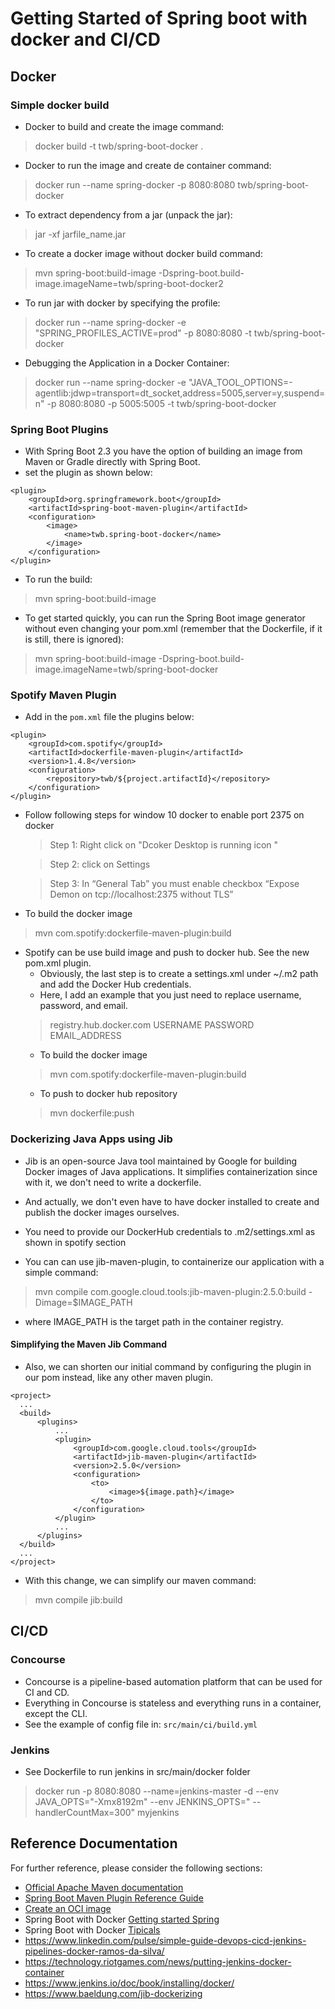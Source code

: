 # Getting Started of Spring boot with docker and CI/CD

## Docker
### Simple docker build
 
* Docker to build and create the image command: 
>docker build -t twb/spring-boot-docker .

* Docker to run the image and create de container command: 
>docker run --name spring-docker -p 8080:8080 twb/spring-boot-docker

* To extract dependency from a jar (unpack the jar): 
>jar -xf jarfile_name.jar

* To create a docker image without docker build command: 
>mvn spring-boot:build-image -Dspring-boot.build-image.imageName=twb/spring-boot-docker2

* To run jar with docker by specifying the profile: 
>docker run --name spring-docker -e "SPRING_PROFILES_ACTIVE=prod" -p 8080:8080 -t twb/spring-boot-docker

* Debugging the Application in a Docker Container:
>docker run --name spring-docker -e "JAVA_TOOL_OPTIONS=-agentlib:jdwp=transport=dt_socket,address=5005,server=y,suspend=n" -p 8080:8080 -p 5005:5005 -t twb/spring-boot-docker

### Spring Boot Plugins
* With Spring Boot 2.3 you have the option of building an image from Maven or Gradle directly with Spring Boot.
* set the plugin as shown below: 
> 
    <plugin>
        <groupId>org.springframework.boot</groupId>
        <artifactId>spring-boot-maven-plugin</artifactId>
        <configuration>
            <image>
                <name>twb.spring-boot-docker</name>
            </image>
        </configuration>
    </plugin>
* To run the build: 
> mvn spring-boot:build-image

* To get started quickly, you can run the Spring Boot image generator without even changing your pom.xml (remember that the Dockerfile, if it is still, there is ignored):
> mvn spring-boot:build-image -Dspring-boot.build-image.imageName=twb/spring-boot-docker
### Spotify Maven Plugin
* Add in the ``pom.xml`` file the plugins below: 
>   
    <plugin>
        <groupId>com.spotify</groupId>
        <artifactId>dockerfile-maven-plugin</artifactId>
        <version>1.4.8</version>
        <configuration>
            <repository>twb/${project.artifactId}</repository>
        </configuration>
    </plugin>
  
  
+ Follow following steps for window 10 docker to enable port 2375 on docker
  > Step 1: Right click on "Dcoker Desktop is running icon "
  
  > Step 2: click on Settings
  
  > Step 3: In “General Tab” you must enable checkbox “Expose Demon on tcp://localhost:2375 without TLS” 
+ To build the docker image  
> mvn com.spotify:dockerfile-maven-plugin:build 

* Spotify can be use build image and push to docker hub. See the new pom.xml plugin. 
    * Obviously, the last step is to create a settings.xml under ~/.m2 path and add the Docker Hub credentials. 
    * Here, I add an example that you just need to replace username, password, and email. 
    > <settings xmlns="http://maven.apache.org/SETTINGS/1.0.0"
                xmlns:xsi="http://www.w3.org/2001/XMLSchema-instance"
                xsi:schemaLocation="http://maven.apache.org/SETTINGS/1.0.0
                                https://maven.apache.org/xsd/settings-1.0.0.xsd">
          <servers>
              <server>
                  <id>registry.hub.docker.com</id>
                  <username>USERNAME</username>
                  <password>PASSWORD</password>
                  <configuration>
                      <email>EMAIL_ADDRESS</email>
                  </configuration>
              </server>
          </servers>
      </settings>
    * To build the docker image  
    > mvn com.spotify:dockerfile-maven-plugin:build 
    * To push to docker hub repository
    > mvn dockerfile:push

### Dockerizing Java Apps using Jib
* Jib is an open-source Java tool maintained by Google for building Docker images of Java applications. It simplifies containerization since with it, we don't need to write a dockerfile.

* And actually, we don't even have to have docker installed to create and publish the docker images ourselves.
* You need to provide our DockerHub credentials to .m2/settings.xml as shown in spotify section
* You can can use jib-maven-plugin, to containerize our application with a simple command:
> mvn compile com.google.cloud.tools:jib-maven-plugin:2.5.0:build -Dimage=$IMAGE_PATH
* where IMAGE_PATH is the target path in the container registry.

#### Simplifying the Maven Jib Command
* Also, we can shorten our initial command by configuring the plugin in our pom instead, like any other maven plugin.
>  
    <project>
      ...
      <build>
          <plugins>
              ...
              <plugin>
                  <groupId>com.google.cloud.tools</groupId>
                  <artifactId>jib-maven-plugin</artifactId>
                  <version>2.5.0</version>
                  <configuration>
                      <to>
                          <image>${image.path}</image>
                      </to>
                  </configuration>
              </plugin>
              ...
          </plugins>
      </build>
      ...
    </project>
* With this change, we can simplify our maven command:
> mvn compile jib:build


## CI/CD
### Concourse
* Concourse is a pipeline-based automation platform that can be used for CI and CD. 
* Everything in Concourse is stateless and everything runs in a container, except the CLI.
* See the example of config file in: ``src/main/ci/build.yml``

### Jenkins
* See Dockerfile to run jenkins in src/main/docker folder
> docker run -p 8080:8080 --name=jenkins-master -d --env JAVA_OPTS="-Xmx8192m" --env JENKINS_OPTS=" --handlerCountMax=300" myjenkins

## Reference Documentation
For further reference, please consider the following sections:

* [Official Apache Maven documentation](https://maven.apache.org/guides/index.html)
* [Spring Boot Maven Plugin Reference Guide](https://docs.spring.io/spring-boot/docs/2.5.2/maven-plugin/reference/html/)
* [Create an OCI image](https://docs.spring.io/spring-boot/docs/2.5.2/maven-plugin/reference/html/#build-image)
* Spring Boot with Docker [Getting started Spring](https://spring.io/guides/gs/spring-boot-docker/)  
* Spring Boot with Docker [Tipicals](https://spring.io/guides/topicals/spring-boot-docker)  
* https://www.linkedin.com/pulse/simple-guide-devops-cicd-jenkins-pipelines-docker-ramos-da-silva/
* https://technology.riotgames.com/news/putting-jenkins-docker-container
* https://www.jenkins.io/doc/book/installing/docker/
* https://www.baeldung.com/jib-dockerizing
